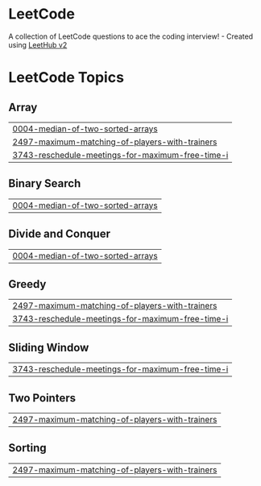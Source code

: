 # LeetCode
A collection of LeetCode questions to ace the coding interview! - Created using [LeetHub v2](https://github.com/arunbhardwaj/LeetHub-2.0)

<!---LeetCode Topics Start-->
# LeetCode Topics
## Array
|  |
| ------- |
| [0004-median-of-two-sorted-arrays](https://github.com/chanaHalperin/LeetCode/tree/master/0004-median-of-two-sorted-arrays) |
| [2497-maximum-matching-of-players-with-trainers](https://github.com/chanaHalperin/LeetCode/tree/master/2497-maximum-matching-of-players-with-trainers) |
| [3743-reschedule-meetings-for-maximum-free-time-i](https://github.com/chanaHalperin/LeetCode/tree/master/3743-reschedule-meetings-for-maximum-free-time-i) |
## Binary Search
|  |
| ------- |
| [0004-median-of-two-sorted-arrays](https://github.com/chanaHalperin/LeetCode/tree/master/0004-median-of-two-sorted-arrays) |
## Divide and Conquer
|  |
| ------- |
| [0004-median-of-two-sorted-arrays](https://github.com/chanaHalperin/LeetCode/tree/master/0004-median-of-two-sorted-arrays) |
## Greedy
|  |
| ------- |
| [2497-maximum-matching-of-players-with-trainers](https://github.com/chanaHalperin/LeetCode/tree/master/2497-maximum-matching-of-players-with-trainers) |
| [3743-reschedule-meetings-for-maximum-free-time-i](https://github.com/chanaHalperin/LeetCode/tree/master/3743-reschedule-meetings-for-maximum-free-time-i) |
## Sliding Window
|  |
| ------- |
| [3743-reschedule-meetings-for-maximum-free-time-i](https://github.com/chanaHalperin/LeetCode/tree/master/3743-reschedule-meetings-for-maximum-free-time-i) |
## Two Pointers
|  |
| ------- |
| [2497-maximum-matching-of-players-with-trainers](https://github.com/chanaHalperin/LeetCode/tree/master/2497-maximum-matching-of-players-with-trainers) |
## Sorting
|  |
| ------- |
| [2497-maximum-matching-of-players-with-trainers](https://github.com/chanaHalperin/LeetCode/tree/master/2497-maximum-matching-of-players-with-trainers) |
<!---LeetCode Topics End-->